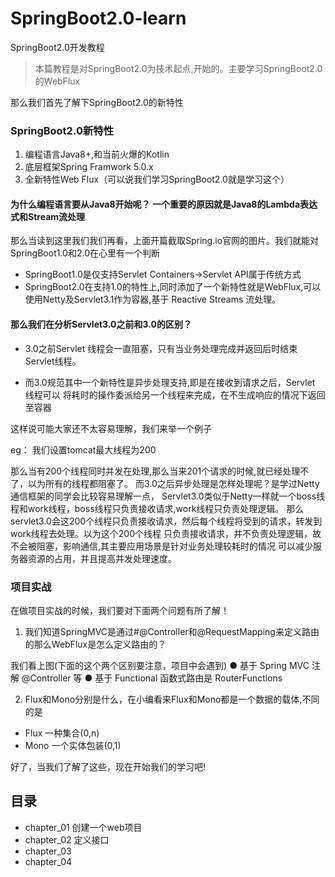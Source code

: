 # SpringBoot2.0-learn
SpringBoot2.0开发教程

>本篇教程是对SpringBoot2.0为技术起点,开始的。主要学习SpringBoot2.0的WebFlux

那么我们首先了解下SpringBoot2.0的新特性


### SpringBoot2.0新特性

1. 编程语言Java8+,和当前火爆的Kotlin
2. 底层框架Spring Framwork 5.0.x
3. 全新特性Web Flux（可以说我们学习SpringBoot2.0就是学习这个）


#### 为什么编程语言要从Java8开始呢？ 一个重要的原因就是Java8的Lambda表达式和Stream流处理

那么当读到这里我们我们再看，上面开篇截取Spring.io官网的图片。我们就能对SpringBoot1.0和2.0在心里有一个判断

- SpringBoot1.0是仅支持Servlet Containers->Servlet API属于传统方式
- SpringBoot2.0在支持1.0的特性上,同时添加了一个新特性就是WebFlux,可以使用Netty及Servlet3.1作为容器,基于
   Reactive Streams 流处理。

#### 那么我们在分析Servlet3.0之前和3.0的区别？

- 3.0之前Servlet 线程会一直阻塞，只有当业务处理完成并返回后时结束 Servlet线程。

- 而3.0规范其中一个新特性是异步处理支持,即是在接收到请求之后，Servlet 线程可以
将耗时的操作委派给另一个线程来完成，在不生成响应的情况下返回至容器

这样说可能大家还不太容易理解，我们来举一个例子

eg： 我们设置tomcat最大线程为200

那么当有200个线程同时并发在处理,那么当来201个请求的时候,就已经处理不了，以为所有的线程都阻塞了。
而3.0之后异步处理是怎样处理呢？是学过Netty通信框架的同学会比较容易理解一点，
Servlet3.0类似于Netty一样就一个boss线程和work线程，boss线程只负责接收请求,work线程只负责处理逻辑。
那么servlet3.0会这200个线程只负责接收请求，然后每个线程将受到的请求，转发到work线程去处理。以为这个200个线程
只负责接收请求，并不负责处理逻辑，故不会被阻塞，影响通信,其主要应用场景是针对业务处理较耗时的情况
可以减少服务器资源的占用，并且提高并发处理速度。

### 项目实战


在做项目实战的时候，我们要对下面两个问题有所了解！

1. 我们知道SpringMVC是通过#@Controller和@RequestMapping来定义路由的那么WebFlux是怎么定义路由的？

我们看上图(下面的这个两个区别要注意，项目中会遇到)
  ● 基于 Spring MVC 注解 @Controller 等
  ● 基于 Functional 函数式路由是 RouterFunctions


2. Flux和Mono分别是什么，在小编看来Flux和Mono都是一个数据的载体,不同的是

- Flux  一种集合(0,n)
- Mono  一个实体包装(0,1)


好了，当我们了解了这些，现在开始我们的学习吧!

## 目录

- chapter_01 创建一个web项目
- chapter_02 定义接口
- chapter_03
- chapter_04
